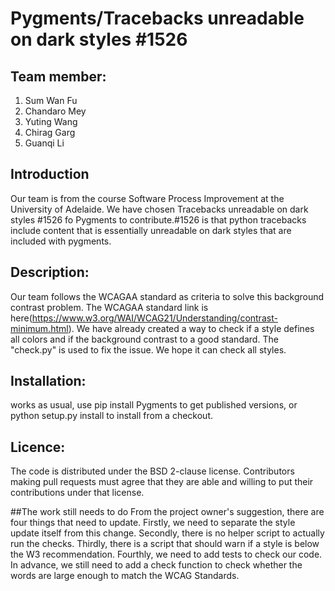# Pygments/Tracebacks unreadable on dark styles #1526
## Team member: 

   1. Sum Wan Fu
   2. Chandaro Mey
   3. Yuting Wang
   4. Chirag Garg
   5. Guanqi Li

## Introduction
  Our team is from the course Software Process Improvement at the University of Adelaide. We have chosen Tracebacks unreadable on dark styles #1526 fo Pygments to contribute.#1526 is that python tracebacks include content that is essentially unreadable on dark styles that are included with pygments. 
## Description:
  Our team follows the WCAGAA standard as criteria to solve this background contrast problem. The WCAGAA standard link is here(https://www.w3.org/WAI/WCAG21/Understanding/contrast-minimum.html). We have already created a way to check if a style defines all colors and if the background contrast to a good standard. The "check.py" is used to fix the issue. We hope it can check all styles.
## Installation:

  works as usual, use pip install Pygments to get published versions, or python setup.py install to install from a checkout.

 
## Licence:
   The code is distributed under the BSD 2-clause license. Contributors making pull requests must agree that they are able and willing to put their contributions under that license.
   
##The work still needs to do
From the project owner's suggestion, there are four things that need to update.
Firstly, we need to separate the style update itself from this change.
Secondly, there is no helper script to actually run the checks.
Thirdly, there is a script that should warn if a style is below the W3 recommendation.
Fourthly, we need to add tests to check our code.
In advance, we still need to add a check function to check whether the words are large enough to match the WCAG Standards.


 
   
   
